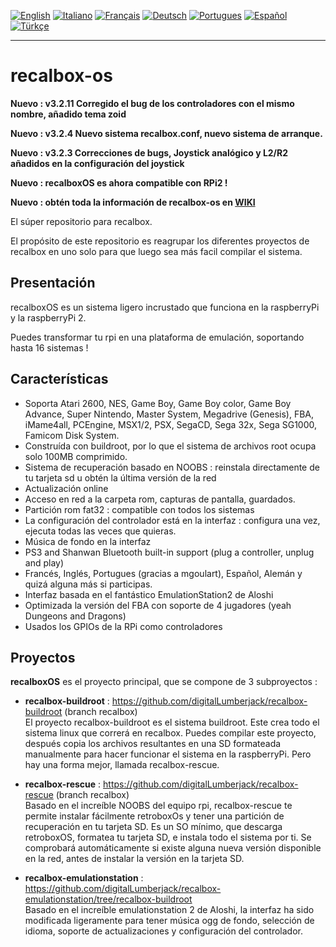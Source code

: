[![English](http://upload.wikimedia.org/wikipedia/commons/e/e1/Union_Jack_22x16.png "English")](README.md)
[![Italiano](http://upload.wikimedia.org/wikipedia/commons/7/70/Flag_of_italy.png "Italiano")](README-IT.md)
[![Français](http://upload.wikimedia.org/wikipedia/commons/1/14/Flag_of_france.png "Française")](README-FR.md)
[![Deutsch](http://upload.wikimedia.org/wikipedia/commons/4/4b/Flag_of_germany.png "Deutsch")](README-DE.md)
[![Portugues](http://upload.wikimedia.org/wikipedia/commons/a/aa/Flag_of_Portugal_icon.png "Portugues")](README-PT.md)
[![Español](http://upload.wikimedia.org/wikipedia/commons/3/30/Flag_of_spain.png "Español")](README-ES.md)
[![Türkçe](https://upload.wikimedia.org/wikipedia/commons/thumb/b/b4/Flag_of_Turkey.svg/24px-Flag_of_Turkey.svg.png "Türkçe")](README-TR.md)
****
# recalbox-os
**Nuevo : v3.2.11 Corregido el bug de los controladores con el mismo nombre, añadido tema zoid**

**Nuevo : v3.2.4 Nuevo sistema recalbox.conf, nuevo sistema de arranque.**

**Nuevo : v3.2.3 Correcciones de bugs, Joystick analógico y L2/R2 añadidos en la configuración del joystick**

**Nuevo : recalboxOS es ahora compatible con RPi2 !**

**Nuevo : obtén toda la información de recalbox-os en  [WIKI](https://github.com/digitalLumberjack/recalbox-os/wiki)**

El súper repositorio para recalbox.

El propósito de este repositorio es reagrupar los diferentes proyectos de recalbox en uno solo para que luego sea más facil compilar el sistema.

## Presentación
recalboxOS es un sistema ligero incrustado que funciona en la raspberryPi y la raspberryPi 2.

Puedes transformar tu rpi en una plataforma de emulación, soportando hasta 16 sistemas !


## Características 
- Soporta Atari 2600, NES, Game Boy, Game Boy color, Game Boy Advance, Super Nintendo, Master System, Megadrive (Genesis), FBA, iMame4all, PCEngine, MSX1/2, PSX, SegaCD, Sega 32x, Sega SG1000, Famicom Disk System.
- Construída con buildroot, por lo que el sistema de archivos root ocupa solo 100MB comprimido.
- Sistema de recuperación basado en NOOBS : reinstala directamente de tu tarjeta sd u obtén la última versión de la red
- Actualización online
- Acceso en red a la carpeta rom, capturas de pantalla, guardados.
- Partición rom fat32 : compatible con todos los sistemas
- La configuración del controlador está en la interfaz : configura una vez, ejecuta todas las veces que quieras.
- Música de fondo en la interfaz
- PS3 and Shanwan Bluetooth built-in support (plug a controller, unplug and play)
- Francés, Inglés, Portugues (gracias a mgoulart), Español, Alemán y quizá alguna más si participas.
- Interfaz basada en el fantástico EmulationStation2 de Aloshi
- Optimizada la versión del FBA con soporte de 4 jugadores (yeah Dungeons and Dragons)
- Usados los GPIOs de la RPi como controladores

## Proyectos
**recalboxOS** es el proyecto principal, que se compone de 3 subproyectos :

- **recalbox-buildroot** : 
https://github.com/digitalLumberjack/recalbox-buildroot (branch recalbox)  
El proyecto recalbox-buildroot es el sistema buildroot. Este crea todo el sistema linux que correrá en recalbox.
Puedes compilar este proyecto, después copia los archivos resultantes en una SD formateada manualmente para hacer funcionar el sistema en la raspberryPi. Pero hay una forma mejor, llamada recalbox-rescue.

- **recalbox-rescue** : 
https://github.com/digitalLumberjack/recalbox-rescue (branch recalbox)  
Basado en el increíble NOOBS del equipo rpi, recalbox-rescue te permite instalar fácilmente retroboxOs y tener una partición de recuperación en tu tarjeta SD. Es un SO mínimo, que descarga retroboxOS, formatea tu tarjeta SD, e instala todo el sistema por ti.
Se comprobará automáticamente si existe alguna nueva versión disponible en la red, antes de instalar la versión en la tarjeta SD.

- **recalbox-emulationstation** : 
https://github.com/digitalLumberjack/recalbox-emulationstation/tree/recalbox-buildroot  
Basado en el increíble emulationstation 2 de Aloshi, la interfaz ha sido modificada ligeramente para tener música ogg de fondo, selección de idioma, soporte de actualizaciones y configuración del controlador.

